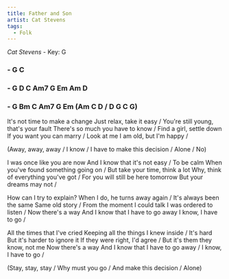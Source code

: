 ```yaml
---
title: Father and Son
artist: Cat Stevens
tags: 
  - Folk
---
```

*Cat Stevens* - Key: G
### - G C
### - G D C Am7 G Em Am D
### - G Bm C Am7 G Em (Am C D / D G C G)

 
It's not time to make a change Just relax, take it easy /
You're still young, that's your fault There's so much you have to know /
Find a girl, settle down If you want you can marry /
Look at me I am old, but I'm happy /

(Away, away, away / I know / I have to make this decision / Alone / No)

I was once like you are now And I know that it's not easy /
To be calm When you've found something going on /
But take your time, think a lot Why, think of everything you've got /
For you will still be here tomorrow But your dreams may not /

How can I try to explain? When I do, he turns away again /
It's always been the same Same old story /
From the moment I could talk I was ordered to listen /
Now there's a way And I know that I have to go away I know, I have to go /

All the times that I've cried Keeping all the things I knew inside /
It's hard But it's harder to ignore it If they were right, I'd agree / 
But it's them they know, not me Now there's a way And I know that I have to go away /
I know, I have to go /

(Stay, stay, stay / Why must you go / And make this decision / Alone) 

